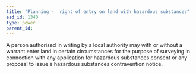 ```yaml
---
title: "Planning -  right of entry on land with hazardous substances"
esd_id: 1340
type: power
parent_id:  
---
```


A person authorised in writing by a local authority may with or without a warrant enter land in certain circumstances for the purpose of surveying in connection with any application for hazardous substances consent or any proposal to issue a hazardous substances contravention notice.

